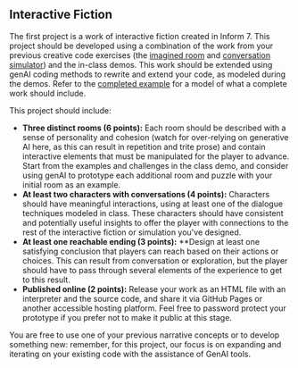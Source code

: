 ## Interactive Fiction

The first project is a work of interactive fiction created in Inform 7. This project should be developed using a combination of the work from your previous creative code exercises (the [imagined room](code_one.md) and [conversation simulator](code_two.md)) and the in-class demos. This work should be extended using genAI coding methods to rewrite and extend your code, as modeled during the demos. Refer to the [completed example](./inform_three/) for a model of what a complete work should include.

This project should include:

- **Three distinct rooms (6 points):** Each room should be described with a sense of personality and cohesion (watch for over-relying on generative AI here, as this can result in repetition and trite prose) and contain interactive elements that must be manipulated for the player to advance. Start from the examples and challenges in the class demo, and consider using genAI to prototype each additional room and puzzle with your initial room as an example.
- **At least two characters with conversations (4 points):** Characters should have meaningful interactions, using at least one of the dialogue techniques modeled in class. These characters should have consistent and potentially useful insights to offer the player with connections to the rest of the interactive fiction or simulation you've designed.
- **At least one reachable ending (3 points):** **Design at least one satisfying conclusion that players can reach based on their actions or choices. This can result from conversation or exploration, but the player should have to pass through several elements of the experience to get to this result.
- **Published online (2 points):** Release your work as an HTML file with an interpreter and the source code, and share it via GitHub Pages or another accessible hosting platform. Feel free to password protect your prototype if you prefer not to make it public at this stage.

You are free to use one of your previous narrative concepts or to develop something new: remember, for this project, our focus is on expanding and iterating on your existing code with the assistance of GenAI tools.